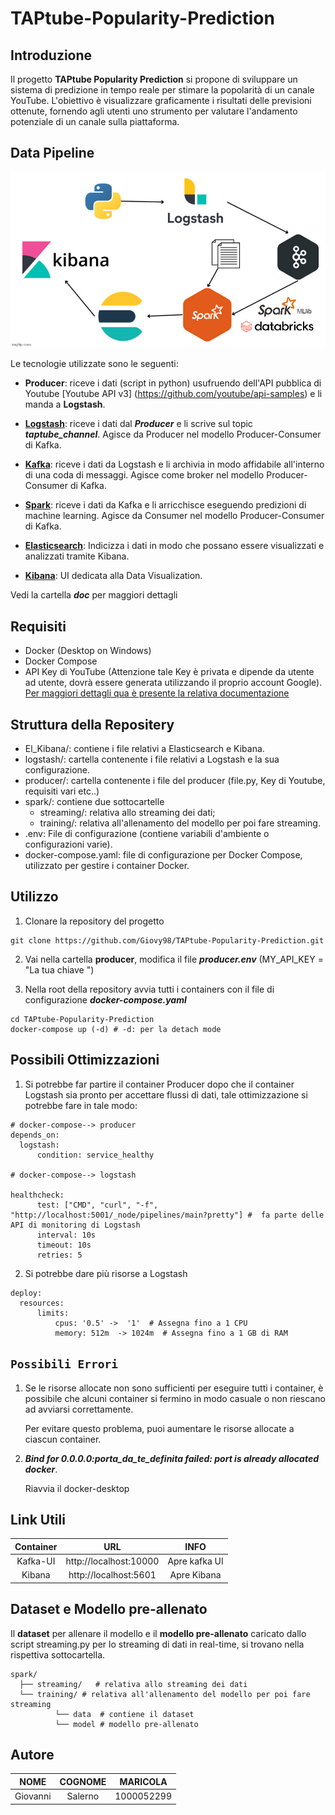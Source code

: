 # TAPtube-Popularity-Prediction

## Introduzione

Il progetto **TAPtube Popularity Prediction** si propone di sviluppare un sistema di predizione in tempo reale per stimare la popolarità di un canale YouTube. L'obiettivo è visualizzare graficamente i risultati delle previsioni ottenute, fornendo agli utenti uno strumento per valutare l'andamento potenziale di un canale sulla piattaforma.

## Data Pipeline 
<p align="center"><img src="./doc/images/pipeline.jpg" alt="Data Pipeline" width="800"/></p>
Le tecnologie utilizzate sono le seguenti:

- **Producer**: riceve i dati (script in python) usufruendo dell'API pubblica di Youtube [Youtube API v3] (https://github.com/youtube/api-samples) e li manda a **Logstash**.

- **[Logstash](https://www.elastic.co/logstash)**: riceve i dati dal ***Producer*** e li scrive sul topic ***taptube_channel***. Agisce da Producer nel modello Producer-Consumer di Kafka.
- **[Kafka](https://kafka.apache.org/)**: riceve i dati da Logstash e li archivia in modo affidabile all'interno di una coda di messaggi. Agisce come broker nel modello Producer-Consumer di Kafka.
- **[Spark](https://spark.apache.org/)**: riceve i dati da Kafka e li arricchisce eseguendo predizioni di machine learning. Agisce da Consumer nel modello Producer-Consumer di Kafka.
- **[Elasticsearch](https://www.elastic.co/)**: Indicizza i dati in modo che possano essere visualizzati e analizzati tramite Kibana.
- **[Kibana](https://www.elastic.co/kibana)**: UI dedicata alla Data Visualization.

Vedi la cartella ***doc*** per maggiori dettagli


## Requisiti
- Docker (Desktop on Windows)
- Docker Compose
- API Key di YouTube (Attenzione tale Key è privata e dipende da utente ad utente, dovrà essere generata utilizzando il proprio account Google).
[Per maggiori dettagli qua è presente la relativa documentazione](https://developers.google.com/youtube/v3/getting-started?hl=it)


## Struttura della Repositery
- El_Kibana/: contiene i file relativi a Elasticsearch e Kibana.
- logstash/: cartella contenente i file relativi a Logstash e la sua configurazione.
- producer/: cartella contenente i file del producer (file.py, Key di Youtube, requisiti vari etc..)
- spark/: contiene due sottocartelle
  - streaming/: relativa allo streaming dei dati;
  - training/: relativa all'allenamento del modello per poi fare streaming.
- .env: File di configurazione (contiene variabili d'ambiente o configurazioni varie).
- docker-compose.yaml: file di configurazione per Docker Compose, utilizzato per gestire i container Docker.


## Utilizzo

1. Clonare la repository del progetto
   
```
git clone https://github.com/Giovy98/TAPtube-Popularity-Prediction.git
```

2. Vai nella cartella **producer**, modifica il file ***producer.env*** (MY_API_KEY = "La tua chiave ")

3. Nella root della repository avvia tutti i containers con il file di configurazione ***docker-compose.yaml***

```
cd TAPtube-Popularity-Prediction 
docker-compose up (-d) # -d: per la detach mode
```

## Possibili Ottimizzazioni

1. Si potrebbe far partire il container Producer dopo che il container Logstash sia pronto per accettare flussi di dati, tale ottimizzazione si potrebbe fare in tale modo:

```
# docker-compose--> producer
depends_on:
  logstash:
      condition: service_healthy

# docker-compose--> logstash

healthcheck:
      test: ["CMD", "curl", "-f", "http://localhost:5001/_node/pipelines/main?pretty"] #  fa parte delle API di monitoring di Logstash
      interval: 10s
      timeout: 10s
      retries: 5
```
2. Si potrebbe dare più risorse a Logstash
   
```
deploy:
  resources:
      limits:
          cpus: '0.5' ->  '1'  # Assegna fino a 1 CPU
          memory: 512m  -> 1024m  # Assegna fino a 1 GB di RAM

```

## `Possibili Errori`

1. Se le risorse allocate non sono sufficienti per eseguire tutti i container, è possibile che alcuni container si fermino in modo casuale o non riescano ad avviarsi correttamente.

    Per evitare questo problema, puoi aumentare le risorse allocate a ciascun container.

3. ***Bind for 0.0.0.0:porta_da_te_definita failed: port is already allocated docker***.
 
   Riavvia il docker-desktop


## Link Utili

| Container | URL    | INFO    |
| :-----: | :---: | :---: |
| Kafka-UI | http://localhost:10000   | Apre kafka UI   |
| Kibana | http://localhost:5601   | Apre Kibana   |

## Dataset e Modello pre-allenato

Il **dataset** per allenare il modello e il **modello pre-allenato** caricato dallo script streaming.py per lo streaming di dati in real-time, si trovano nella rispettiva sottocartella.

```
spark/
  ├── streaming/   # relativa allo streaming dei dati
  └── training/ # relativa all'allenamento del modello per poi fare streaming
          └── data  # contiene il dataset
          └── model # modello pre-allenato
```

## Autore

| NOME | COGNOME    | MARICOLA    |
| :-----: | :---: | :---: |
| Giovanni |Salerno | 1000052299   |



